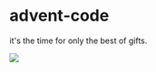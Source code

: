 # advent-code

it's the time for only the best of gifts.

![](https://media.giphy.com/media/KMVdcKLy4LkTm/giphy.gif)